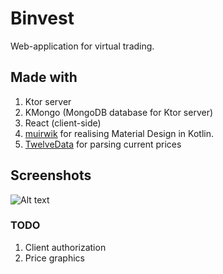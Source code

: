 # Binvest

Web-application for virtual trading.
## Made with
1. Ktor server
2. KMongo (MongoDB database for Ktor server)
3. React (client-side)
4. [muirwik](https://github.com/cfnz/muirwik) for realising Material Design in Kotlin.
5. [TwelveData](https://twelvedata.com/) for parsing current prices
## Screenshots

![Alt text](https://user-images.githubusercontent.com/43299958/103415088-7682c980-4ba2-11eb-9d2b-ce75f0e3f57b.png)

### TODO
1. Client authorization
2. Price graphics
